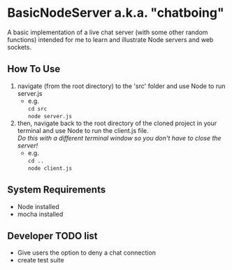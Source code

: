 # BasicNodeServer a.k.a. "chatboing"
A basic implementation of a live chat server (with some other random functions) intended for me to learn and illustrate Node servers and web sockets.

## How To Use
1. navigate (from the root directory) to the 'src' folder and use Node to run server.js
    - e.g. <br>`cd src`<br>`node server.js`
2. then, navigate back to the root directory of the cloned project in your terminal and use Node to run the client.js file. <br>*Do this with a different terminal window so you don't have to close the server!*
    - e.g. <br>`cd ..`<br>`node client.js`

## System Requirements
- Node installed
- mocha installed

## Developer TODO list
- Give users the option to deny a chat connection
- create test suite